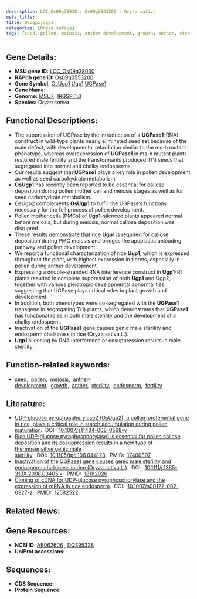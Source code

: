 ```yaml
---
description: LOC_Os09g38030 ; Os09g0553200 ; Oryza sativa
meta_title:
title: OsUgp1;Ugp1
categories: [Oryza sativa]
tags: [seed, pollen, meiosis, anther development, growth, anther, sterility, endosperm, fertility]
---
```


## Gene Details:
- **MSU gene ID:** [LOC_Os09g38030](http://rice.uga.edu/cgi-bin/ORF_infopage.cgi?orf=LOC_Os09g38030)  
- **RAPdb gene ID:** [Os09g0553200](https://rapdb.dna.affrc.go.jp/locus/?name=Os09g0553200)  
- **Gene Symbol:** <u>OsUgp1</u>&nbsp;<u>Ugp1</u>&nbsp;<u>UGPase1</u>
- **Gene Name:**
- **Genome:**  [MSU7](http://rice.uga.edu/),&nbsp;&nbsp;[IRGSP-1.0](https://rapdb.dna.affrc.go.jp/download/irgsp1.html)
- **Species:** *Oryza sativa*

## Functional Descriptions:
   - The suppression of UGPase by the introduction of a **UGPase1**-RNAi construct in wild-type plants nearly eliminated seed set because of the male defect, with developmental retardation similar to the ms-h mutant phenotype, whereas overexpression of **UGPase1** in ms-h mutant plants restored male fertility and the transformants produced T(1) seeds that segregated into normal and chalky endosperms.
   - Our results suggest that **UGPase1** plays a key role in pollen development as well as seed carbohydrate metabolism.
   - **OsUgp1** has recently been reported to be essential for callose deposition during pollen mother cell and meiosis stages as well as for seed carbohydrate metabolism.
   - OsUgp2 complements **OsUgp1** to fulfill the UGPase’s functions necessary for the full process of pollen development.
   - Pollen mother cells (PMCs) of **Ugp1**-silenced plants appeared normal before meiosis, but during meiosis, normal callose deposition was disrupted.
   - These results demonstrate that rice **Ugp1** is required for callose deposition during PMC meiosis and bridges the apoplastic unloading pathway and pollen development.
   - We report a functional characterization of rice **Ugp1**, which is expressed throughout the plant, with highest expression in florets, especially in pollen during anther development.
   - Expressing a double-stranded RNA interference construct in **Ugp1**-RI plants resulted in complete suppression of both **Ugp1** and Ugp2, together with various pleiotropic developmental abnormalities, suggesting that UGPase plays critical roles in plant growth and development.
   - In addition, both phenotypes were co-segregated with the **UGPase1** transgene in segregating T(1) plants, which demonstrates that **UGPase1** has functional roles in both male sterility and the development of a chalky endosperm.
   - Inactivation of the **UGPase1** gene causes genic male sterility and endosperm chalkiness in rice (Oryza sativa L.).
   - **Ugp1** silencing by RNA interference or cosuppression results in male sterility.

## Function-related keywords:
   - [seed](/tags/seed/),&nbsp;&nbsp;[pollen](/tags/pollen/),&nbsp;&nbsp;[meiosis](/tags/meiosis/),&nbsp;&nbsp;[anther-development](/tags/anther-development/),&nbsp;&nbsp;[growth](/tags/growth/),&nbsp;&nbsp;[anther](/tags/anther/),&nbsp;&nbsp;[sterility](/tags/sterility/),&nbsp;&nbsp;[endosperm](/tags/endosperm/),&nbsp;&nbsp;[fertility](/tags/fertility/)

## Literature:
   - [UDP-glucose pyrophosphorylase2 (OsUgp2), a pollen-preferential gene in rice, plays a critical role in starch accumulation during pollen maturation](https://www.doi.org/10.1007/s11434-008-0568-y).&nbsp;&nbsp;DOI:&nbsp;&nbsp;[10.1007/s11434-008-0568-y](https://www.doi.org/10.1007/s11434-008-0568-y)
   - [Rice UDP-glucose pyrophosphorylase1 is essential for pollen callose deposition and its cosuppression results in a new type of thermosensitive genic male sterility](https://www.doi.org/10.1105/tpc.106.044123).&nbsp;&nbsp;DOI:&nbsp;&nbsp;[10.1105/tpc.106.044123](https://www.doi.org/10.1105/tpc.106.044123);&nbsp;&nbsp;PMID:&nbsp;&nbsp;[17400897](https://pubmed.ncbi.nlm.nih.gov/17400897/)
   - [Inactivation of the UGPase1 gene causes genic male sterility and endosperm chalkiness in rice (Oryza sativa L.)](https://www.doi.org/10.1111/j.1365-313X.2008.03405.x).&nbsp;&nbsp;DOI:&nbsp;&nbsp;[10.1111/j.1365-313X.2008.03405.x](https://www.doi.org/10.1111/j.1365-313X.2008.03405.x);&nbsp;&nbsp;PMID:&nbsp;&nbsp;[18182026](https://pubmed.ncbi.nlm.nih.gov/18182026/)
   - [Cloning of cDNA for UDP-glucose pyrophosphorylase and the expression of mRNA in rice endosperm](https://www.doi.org/10.1007/s00122-002-0927-z).&nbsp;&nbsp;DOI:&nbsp;&nbsp;[10.1007/s00122-002-0927-z](https://www.doi.org/10.1007/s00122-002-0927-z);&nbsp;&nbsp;PMID:&nbsp;&nbsp;[12582522](https://pubmed.ncbi.nlm.nih.gov/12582522/)

## Related News:

## Gene Resources:
- **NCBI ID:**  [AB062606](http://www.ncbi.nlm.nih.gov/nuccore/AB062606)&nbsp;,&nbsp;[DQ395328](http://www.ncbi.nlm.nih.gov/nuccore/DQ395328)
- **UniProt accessions:** [](https://www.uniprot.org/uniprotkb//entry)

## Sequences:
- **CDS Sequence:**
- **Protein Sequence:**
